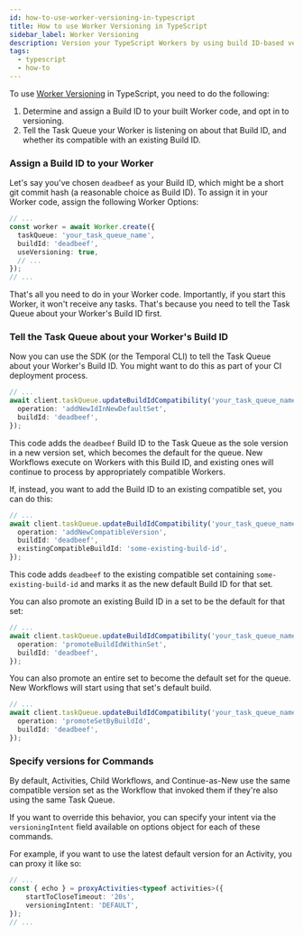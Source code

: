 ```yaml
---
id: how-to-use-worker-versioning-in-typescript
title: How to use Worker Versioning in TypeScript
sidebar_label: Worker Versioning
description: Version your TypeScript Workers by using build ID-based versioning
tags:
  - typescript
  - how-to
---
```


To use [Worker Versioning](/workers#worker-versioning) in TypeScript, you need to do the following:

1. Determine and assign a Build ID to your built Worker code, and opt in to versioning.
2. Tell the Task Queue your Worker is listening on about that Build ID, and whether its compatible with an existing Build ID.

### Assign a Build ID to your Worker

Let's say you've chosen `deadbeef` as your Build ID, which might be a short git commit hash (a reasonable choice as Build ID).
To assign it in your Worker code, assign the following Worker Options:

```typescript
// ...
const worker = await Worker.create({
  taskQueue: 'your_task_queue_name',
  buildId: 'deadbeef',
  useVersioning: true,
  // ...
});
// ...
```

That's all you need to do in your Worker code.
Importantly, if you start this Worker, it won't receive any tasks.
That's because you need to tell the Task Queue about your Worker's Build ID first.

### Tell the Task Queue about your Worker's Build ID

Now you can use the SDK (or the Temporal CLI) to tell the Task Queue about your Worker's Build ID.
You might want to do this as part of your CI deployment process.

```typescript
// ...
await client.taskQueue.updateBuildIdCompatibility('your_task_queue_name', {
  operation: 'addNewIdInNewDefaultSet',
  buildId: 'deadbeef',
});
```

This code adds the `deadbeef` Build ID to the Task Queue as the sole version in a new version set, which becomes the default for the queue.
New Workflows execute on Workers with this Build ID, and existing ones will continue to process by appropriately compatible Workers.

If, instead, you want to add the Build ID to an existing compatible set, you can do this:

```typescript
// ...
await client.taskQueue.updateBuildIdCompatibility('your_task_queue_name', {
  operation: 'addNewCompatibleVersion',
  buildId: 'deadbeef',
  existingCompatibleBuildId: 'some-existing-build-id',
});
```

This code adds `deadbeef` to the existing compatible set containing `some-existing-build-id` and marks it as the new default Build ID for that set.

You can also promote an existing Build ID in a set to be the default for that set:

```typescript
// ...
await client.taskQueue.updateBuildIdCompatibility('your_task_queue_name', {
  operation: 'promoteBuildIdWithinSet',
  buildId: 'deadbeef',
});
```

You can also promote an entire set to become the default set for the queue. New Workflows will start using that set's default build.

```typescript
// ...
await client.taskQueue.updateBuildIdCompatibility('your_task_queue_name', {
  operation: 'promoteSetByBuildId',
  buildId: 'deadbeef',
});
```

### Specify versions for Commands

By default, Activities, Child Workflows, and Continue-as-New use the same compatible version set as
the Workflow that invoked them if they're also using the same Task Queue.

If you want to override this behavior, you can specify your intent via the `versioningIntent`
field available on options object for each of these commands.

<!-- For more information refer to the [conceptual documentation](/concepts/what-is-worker-versioning). -->

For example, if you want to use the latest default version for an Activity, you can proxy it like
so:

```typescript
// ...
const { echo } = proxyActivities<typeof activities>({
    startToCloseTimeout: '20s',
    versioningIntent: 'DEFAULT',
});
// ...
```
